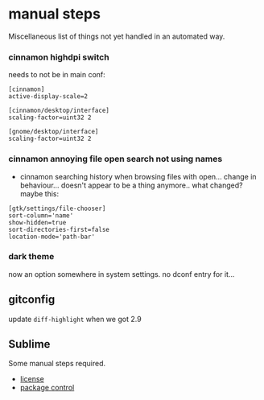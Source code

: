 # manual steps
Miscellaneous list of things not yet handled in an automated way.

### cinnamon highdpi switch
needs to not be in main conf:

```aconf
[cinnamon]
active-display-scale=2

[cinnamon/desktop/interface]
scaling-factor=uint32 2

[gnome/desktop/interface]
scaling-factor=uint32 2
```

### cinnamon annoying file open search not using names
- cinnamon searching history when browsing files with open... change in behaviour... doesn't appear to be a thing anymore.. what changed?
maybe this:

```aconf
[gtk/settings/file-chooser]
sort-column='name'
show-hidden=true
sort-directories-first=false
location-mode='path-bar'
```

### dark theme
now an option somewhere in system settings. no dconf entry for it...

## gitconfig
update `diff-highlight` when we got 2.9

## Sublime
Some manual steps required.

- [license](https://mail.google.com/mail/u/0/#search/sublime+license/13a942d72a211e81)
- [package control](https://packagecontrol.io/installation)
